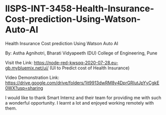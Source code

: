 # llSPS-INT-3458-Health-Insurance-Cost-prediction-Using-Watson-Auto-AI
Health Insurance Cost prediction Using Watson Auto AI

By: Astha Agnihotri, Bharati Vidyapeeth (DU) College of Engineering, Pune

Visit the Link: https://node-red-kwsqq-2020-07-28.eu-gb.mybluemix.net/ui/ (UI to Predict cost of Health Insurance)

Video Demonstration Link: https://drive.google.com/drive/folders/1jt9913dwRM8y4DprGRIutJpYyCgkE0WX?usp=sharing

I would like to thank Smart Internz and their team for providing me with such a wonderful opportunity. I learnt a lot and enjoyed working remotely with them.
